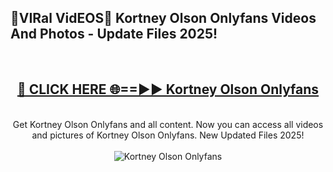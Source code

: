 <h2>🔴VIRal VidEOS🔴 Kortney Olson Onlyfans Videos And Photos - Update Files 2025!</h2>
<br>
<div align="center">
<h2><a href="https://virallinks.top/odZfE0" rel="nofollow">🔴 CLICK HERE 🌐==►► Kortney Olson Onlyfans</a></h2>
<br>
Get Kortney Olson Onlyfans and all content. Now you can access all videos and pictures of Kortney Olson Onlyfans. New Updated Files 2025!
<br>
<br>
<a href="https://virallinks.top/odZfE0" rel="nofollow" data-target="animated-image.originalLink"><img src="https://i.imgur.com/dJHk4Zq.gif)" alt="Kortney Olson Onlyfans" style="max-width: 100%; display: inline-block;" data-target="animated-image.originalImage"></a>
</div>
<br>
